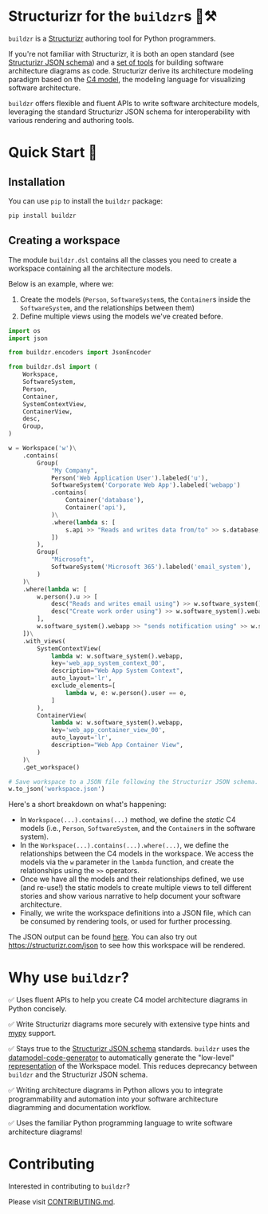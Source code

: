 # Structurizr for the `buildzr`s 🧱⚒️

`buildzr` is a [Structurizr](https://structurizr.com/) authoring tool for Python programmers.

If you're not familiar with Structurizr, it is both an open standard (see [Structurizr JSON schema](https://github.com/structurizr/json)) and a [set of tools](https://docs.structurizr.com/usage) for building software architecture diagrams as code. Structurizr derive its architecture modeling paradigm based on the [C4 model](https://c4model.com/), the modeling language for visualizing software architecture.

`buildzr` offers flexible and fluent APIs to write software architecture models,
leveraging the standard Structurizr JSON schema for interoperability with
various rendering and authoring tools.

# Quick Start 🚀

## Installation

You can use `pip` to install the `buildzr` package:

```bash
pip install buildzr
```

## Creating a workspace

The module `buildzr.dsl` contains all the classes you need to create a workspace containing all the architecture models.

Below is an example, where we:
1. Create the models (`Person`, `SoftwareSystem`s, the `Container`s inside the `SoftwareSystem`, and the relationships between them)
2. Define multiple views using the models we've created before.

```python
import os
import json

from buildzr.encoders import JsonEncoder

from buildzr.dsl import (
    Workspace,
    SoftwareSystem,
    Person,
    Container,
    SystemContextView,
    ContainerView,
    desc,
    Group,
)

w = Workspace('w')\
    .contains(
        Group(
            "My Company",
            Person('Web Application User').labeled('u'),
            SoftwareSystem('Corporate Web App').labeled('webapp')
            .contains(
                Container('database'),
                Container('api'),
            )\
            .where(lambda s: [
                s.api >> "Reads and writes data from/to" >> s.database,
            ])
        ),
        Group(
            "Microsoft",
            SoftwareSystem('Microsoft 365').labeled('email_system'),
        )
    )\
    .where(lambda w: [
        w.person().u >> [
            desc("Reads and writes email using") >> w.software_system().email_system,
            desc("Create work order using") >> w.software_system().webapp,
        ],
        w.software_system().webapp >> "sends notification using" >> w.software_system().email_system,
    ])\
    .with_views(
        SystemContextView(
            lambda w: w.software_system().webapp,
            key='web_app_system_context_00',
            description="Web App System Context",
            auto_layout='lr',
            exclude_elements=[
                lambda w, e: w.person().user == e,
            ]
        ),
        ContainerView(
            lambda w: w.software_system().webapp,
            key='web_app_container_view_00',
            auto_layout='lr',
            description="Web App Container View",
        )
    )\
    .get_workspace()

# Save workspace to a JSON file following the Structurizr JSON schema.
w.to_json('workspace.json')
```

Here's a short breakdown on what's happening:
- In `Workspace(...).contains(...)` method, we define the _static_ C4 models (i.e., `Person`, `SoftwareSystem`, and the `Container`s in the software system).
- In the `Workspace(...).contains(...).where(...)`, we define the relationships between the C4 models in the workspace. We access the models via the `w` parameter in the `lambda` function, and create the relationships using the `>>` operators.
- Once we have all the models and their relationships defined, we use (and re-use!) the static models to create multiple views to tell different stories and show various narrative to help document your software architecture.
- Finally, we write the workspace definitions into a JSON file, which can be consumed by rendering tools, or used for further processing.

The JSON output can be found [here](examples/system_context_and_container_view.json). You can also try out https://structurizr.com/json to see how this workspace will be rendered.

# Why use `buildzr`?

✅ Uses fluent APIs to help you create C4 model architecture diagrams in Python concisely.

✅ Write Structurizr diagrams more securely with extensive type hints and [mypy](https://mypy-lang.org) support.

✅ Stays true to the [Structurizr JSON schema](https://mypy-lang.org/) standards. `buildzr` uses the [datamodel-code-generator](https://github.com/koxudaxi/datamodel-code-generator) to automatically generate the "low-level" [representation](buildzr/models/models.py) of the Workspace model. This reduces deprecancy between `buildzr` and the Structurizr JSON schema.

✅ Writing architecture diagrams in Python allows you to integrate programmability and automation into your software architecture diagramming and documentation workflow.

✅ Uses the familiar Python programming language to write software architecture diagrams!

# Contributing

Interested in contributing to `buildzr`?

Please visit [CONTRIBUTING.md](CONTRIBUTING.md).